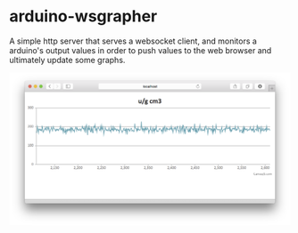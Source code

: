 # arduino-wsgrapher

A simple http server that serves a websocket client, and monitors a arduino's output values in order to push values to the web browser and ultimately update some graphs. 

![Screenshot](https://raw.githubusercontent.com/unixunion/arduino-wsgrapher/master/screenshot.png)